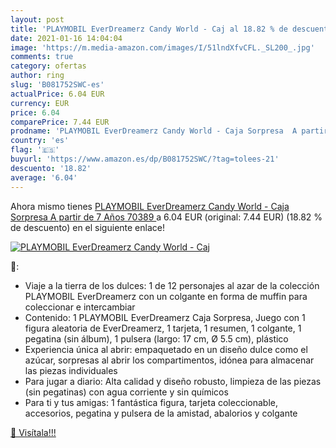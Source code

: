 ```yaml
---
layout: post
title: 'PLAYMOBIL EverDreamerz Candy World - Caj al 18.82 % de descuento'
date: 2021-01-16 14:04:04
image: 'https://m.media-amazon.com/images/I/51lndXfvCFL._SL200_.jpg'
comments: true
category: ofertas
author: ring
slug: 'B081752SWC-es'
actualPrice: 6.04 EUR
currency: EUR
price: 6.04
comparePrice: 7.44 EUR
prodname: 'PLAYMOBIL EverDreamerz Candy World - Caja Sorpresa  A partir de 7 Años  70389 '
country: 'es'
flag: '🇪🇸'
buyurl: 'https://www.amazon.es/dp/B081752SWC/?tag=tolees-21'
descuento: '18.82'
average: '6.04'
---
```


Ahora mismo tienes [PLAYMOBIL EverDreamerz Candy World - Caja Sorpresa  A partir de 7 Años  70389 ](https://www.amazon.es/dp/B081752SWC/?tag=tolees-21) a 6.04 EUR (original: 7.44 EUR) (18.82 %  de descuento) en el siguiente enlace!

[![PLAYMOBIL EverDreamerz Candy World - Caj](https://m.media-amazon.com/images/I/51lndXfvCFL._SL200_.jpg)](https://www.amazon.es/dp/B081752SWC/?tag=tolees-21)

🔎:

- Viaje a la tierra de los dulces: 1 de 12 personajes al azar de la colección PLAYMOBIL EverDreamerz con un colgante en forma de muffin para coleccionar e intercambiar
- Contenido: 1 PLAYMOBIL EverDreamerz Caja Sorpresa, Juego con 1 figura aleatoria de EverDreamerz, 1 tarjeta, 1 resumen, 1 colgante, 1 pegatina (sin álbum), 1 pulsera (largo: 17 cm, Ø 5.5 cm), plástico
- Experiencia única al abrir: empaquetado en un diseño dulce como el azúcar, sorpresas al abrir los compartimentos, idónea para almacenar las piezas individuales
- Para jugar a diario: Alta calidad y diseño robusto, limpieza de las piezas (sin pegatinas) con agua corriente y sin químicos
- Para ti y tus amigas: 1 fantástica figura, tarjeta coleccionable, accesorios, pegatina y pulsera de la amistad, abalorios y colgante

[🛒 Visítala!!!](https://www.amazon.es/dp/B081752SWC/?tag=tolees-21)
